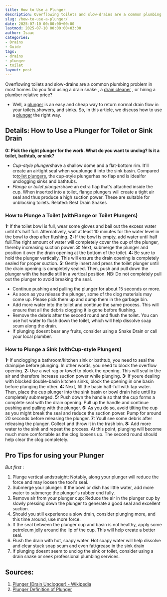 ```yaml
---
title: How to Use a Plunger
description: Overflowing toilets and slow-drains are a common plumbing problem in most homes.Do you find using a drain snake , a drain cleaner , or hiring a plumber...
slug: /how-to-use-a-plunger/
date: 2025-07-10 00:00:00+00:00
lastmod: 2025-07-10 00:00:00+03:00
author: Isaac
categories:
- Drains
- Guide
tags:
- drains
- plunger
- toilet
layout: post
---
```

Overflowing toilets and slow-drains are a common plumbing problem in most homes.Do you find using a
drain snake
, a
[drain cleaner](https://pestpolicy.com/best-drain-cleaner//)
, or hiring a plumber relative price?
- Well, a [plunger](https://pestpolicy.com/how-to-unclog-a-toilet-without-a-plunger/) is an easy and cheap way to return normal drain flow in your toilets,showers, and sinks.
So, in this article, we discuss how to use a
[plunger](https://en.wikipedia.org/wiki/Plunger)
the right way.

## Details: How to Use a Plunger for Toilet or Sink Drain
**0:**
**Pick the right plunger for the work. What do you want to unclog? Is it a toilet, bathtub, or sink?**
- *Cup-style plungers*have a shallow dome and a flat-bottom rim. It'll create an airtight seal when youplunge it into the sink basin. Compared to[toilet plungers](https://pestpolicy.com/how-to-unclog-a-toilet-without-a-plunger/), the cup-style plungerhas no flap and is idealfor unclogging sinks and bathtubs.
- *Flange or toilet plungers*have an extra flap that's attached inside the cup. When inserted into a toilet, flange plungers will create a tight air seal and thus produce a high suction power. These are suitable for unblocking toilets.
Related:
Best Drain Snakes
### How to Plunge a Toilet (withFlange or Toilet Plungers)
**1:**
If the toilet bowl is full, wear some gloves and bail out the excess water until it's half full. Alternatively, wait at least 10 minutes for the water level in the bowl to drop after flushing.
**2:**
If the bowl is empty, add water until half full.The right amount of water will completely cover the cup of the plunger, thereby increasing suction power.
**3:**
Next, submerge the plunger and position it over the
drain opening
at the bottom of the toilet.
**4:**
Be sure to hold the plunger vertically. This will
ensure the drain opening
is completely sealed for proper suction.
**5:**
Gently insert and press the toilet plunger until the drain opening is completely sealed. Then, push and pull down the plunger with the handle still in a vertical position.
NB: Do not completely pull out the plunger to avoid breaking the seal.
- Continue pushing and pulling the plunger for about 15 seconds or more.
- As soon as you release the plunger, some of the clog materials may come up. Please pick them up and dump them in the garbage bin.
- Add more water into the toilet and continue the same process. This will ensure that all the debris clogging it is gone before flushing.
- Remove the debris after the second round and flush the toilet. You can use hot water to flush down the toilet, which will help dissolve soap scum along the drain.
- If plunging doesnt bear any fruits, consider using a Snake Drain or call your local plumber.
### How to Plunge a Sink (withCup-style Plungers)
**1:**
If unclogging a bathroom/kitchen sink or bathtub, you need to seal the
drainpipe
before plunging. In other words, you need to block the overflow opening.
**2:**
Use a wet rag or towel to block the opening. This will seal in the air and therefore increase suction power while plunging.
**3:**
If youre dealing with blocked double-basin kitchen sinks, block the opening in one basin before plunging the other.
**4:**
Next, fill the basin half-full with tap water. Then, place the cup plunger into the sink basin or bowl drain hole until its completely submerged.
**5:**
Push down the handle so that the cup forms a complete seal with the drain opening. Pull up the handle and continue pushing and pulling with the plunger.
**6:**
As you do so, avoid tilting the cup as you might break the seal and reduce the suction power. Pump for around 20 seconds before releasing the plunger.
**7:**
Youll see some debris after releasing the plunger. Collect and throw it in the trash bin.
**8:**
Add more water to the sink and repeat the process. At this point, plunging will become much more comfortable as the clog loosens up. The second round should help clear the clog completely.
## Pro Tips for using your Plunger
*But first*
:
1. Plunge vertical andstraight: Notably, along your plunger will reduce the force and may loosen the tool's seal.
2. Submerge your plunger: If the bowl or dish has little water, add more water to submerge the plunger's rubber end fully.
3. Remove air from your plunger cup: Reduce the air in the plunger cup by slowly pressing down the plunger to generate a good seal and excellent suction.
1. Should you still experience a slow drain, consider plunging more, and this time around, use more force.
2. If the seal between the plunger cup and basin is not healthy, apply some petroleum jelly around the lip of the cup. This will help create a better seal.
3. Flush the drain with hot, soapy water. Hot soapy water will help dissolve and clear stuck soap scum and even fat/grease in the sink drain
4. If plunging doesnt seem to unclog the sink or toilet, consider using a drain snake or seek professional plumbing services.
## **Sources:**
1. [Plunger (Drain Unclogger) - Wikipedia](https://en.wikipedia.org/wiki/Plunger)
2. [Plunger  Definition of Plunger](https://www.merriam-webster.com/dictionary/plunger)